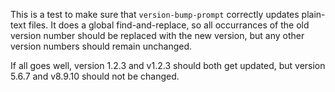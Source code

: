 This is a test to make sure that `version-bump-prompt` correctly updates plain-text files.
It does a global find-and-replace, so all occurrances of the old version number should be replaced with the new version, but any other version numbers should remain unchanged.

If all goes well, version 1.2.3 and v1.2.3 should both get updated, but version 5.6.7 and v8.9.10 should not be changed.

